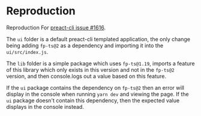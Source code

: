 # Reproduction

Reproduction For [preact-cli issue #1616](https://github.com/preactjs/preact-cli/issues/1616).

The `ui` folder is a default preact-cli templated application, the only change
being adding `fp-ts@2` as a dependency and importing it into the
`ui/src/index.js`.

The `lib` folder is a simple package which uses `fp-ts@1.19`, imports a feature
of this library which only exists in this version and not in the `fp-ts@2`
version, and then console.logs out a value based on this feature.

If the `ui` package contains the dependency on `fp-ts@2` then an error will
display in the console when running `yarn dev` and viewing the page. If the `ui`
package doesn't contain this dependency, then the expected value displays in the
console instead.
